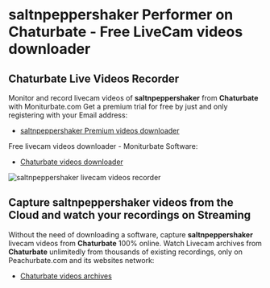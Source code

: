 # saltnpeppershaker Performer on Chaturbate - Free LiveCam videos downloader

## Chaturbate Live Videos Recorder

Monitor and record livecam videos of **saltnpeppershaker** from **Chaturbate** with Moniturbate.com
Get a premium trial for free by just and only registering with your Email address:
* [saltnpeppershaker Premium videos downloader](https://moniturbate.com/request-demo-licence-key.html)

Free livecam videos downloader - Moniturbate Software:
* [Chaturbate videos downloader](https://moniturbate.com/moniturbate-download-software.html)

![saltnpeppershaker livecam videos recorder](https://peachurnet.com/templates/moniturbate-software.png)


## Capture saltnpeppershaker videos from the Cloud and watch your recordings on Streaming

Without the need of downloading a software, capture **saltnpeppershaker** livecam videos from **Chaturbate** 100% online.
Watch Livecam archives from **Chaturbate** unlimitedly from thousands of existing recordings, only on Peachurbate.com and its websites network:
* [Chaturbate videos archives](https://peachurnet.com/)